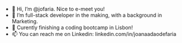 - 👋 Hi, I’m @jofaria. Nice to e-meet you!
- 👀 I’m full-stack developer in the making, with a background in Marketing.
- 🌱 Curently finishing a coding bootcamp in Lisbon!
- 📫 You can reach me on Linkedin: linkedin.com/in/joanaadaodefaria

<!---
jofaria/jofaria is a ✨ special ✨ repository because its `README.md` (this file) appears on your GitHub profile.
You can click the Preview link to take a look at your changes.
--->
